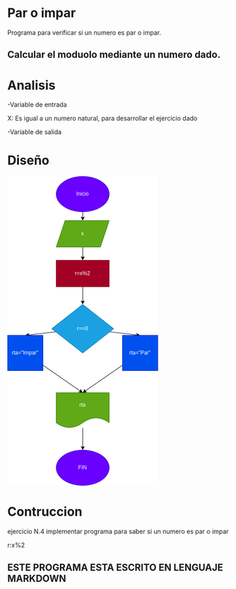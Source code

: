 # Par o impar
Programa para verificar si un numero es par o impar.

## Calcular el moduolo mediante un numero dado.

# Analisis

-Variable de entrada

X: Es igual a un numero natural, para desarrollar el ejercicio dado

-Variable de salida

# Diseño
![Diagrama de flujo](diagrama.png "diagrama de flujo") 

# Contruccion

ejercicio N.4 implementar programa para saber si un numero es par o impar

r:x%2

## ESTE PROGRAMA ESTA ESCRITO EN LENGUAJE MARKDOWN